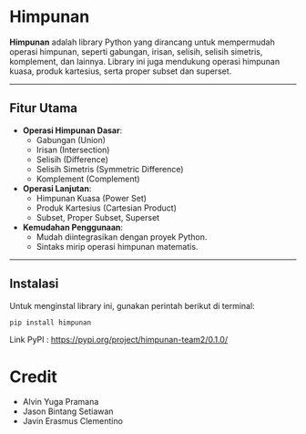 # Himpunan

**Himpunan** adalah library Python yang dirancang untuk mempermudah operasi himpunan, seperti gabungan, irisan, selisih, selisih simetris, komplement, dan lainnya. Library ini juga mendukung operasi himpunan kuasa, produk kartesius, serta proper subset dan superset.

---

## Fitur Utama

- **Operasi Himpunan Dasar**:
  - Gabungan (Union)
  - Irisan (Intersection)
  - Selisih (Difference)
  - Selisih Simetris (Symmetric Difference)
  - Komplement (Complement)
- **Operasi Lanjutan**:
  - Himpunan Kuasa (Power Set)
  - Produk Kartesius (Cartesian Product)
  - Subset, Proper Subset, Superset
- **Kemudahan Penggunaan**:
  - Mudah diintegrasikan dengan proyek Python.
  - Sintaks mirip operasi himpunan matematis.

---

## Instalasi

Untuk menginstal library ini, gunakan perintah berikut di terminal:

```bash
pip install himpunan
```
Link PyPI : https://pypi.org/project/himpunan-team2/0.1.0/

# Credit
- Alvin Yuga Pramana
- Jason Bintang Setiawan
- Javin Erasmus Clementino
